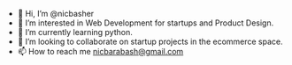 - 👋 Hi, I’m @nicbasher 
- 👀 I’m interested in Web Development for startups and Product Design.
- 🌱 I’m currently learning python.
- 💞️ I’m looking to collaborate on startup projects in the ecommerce space. 
- 📫 How to reach me nicbarabash@gmail.com

<!---
nicbasher/nicbasher is a ✨ special ✨ repository because its `README.md` (this file) appears on your GitHub profile.
You can click the Preview link to take a look at your changes.
--->
